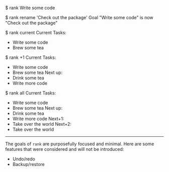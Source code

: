 $ rank
Write some code

$ rank rename 'Check out the package'
Goal "Write some code" is now "Check out the package"

$ rank current
Current Tasks:
  - Write some code
  - Brew some tea

$ rank +1
Current Tasks:
  - Write some code
  - Brew some tea
Next up:
  - Drink some tea
  - Write more code

$ rank all
Current Tasks:
  - Write some code
  - Brew some tea
Next up:
  - Drink some tea
  - Write more code
Next+1:
  - Take over the world
Next+2:
  - Take over the world



---

The goals of `rank` are purposefully focused and minimal. Here are some features that were considered and will not be introduced:

- Undo/redo
- Backup/restore

